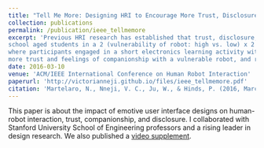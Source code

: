 ```yaml
---
title: "Tell Me More: Designing HRI to Encourage More Trust, Disclosure, and Companionship"
collection: publications
permalink: /publication/ieee_tellmemore
excerpt: 'Previous HRI research has established that trust, disclosure, and a sense of companionship lead to positive outcomes. In this study, we extend existing work by exploring behavioral approaches to increasing these three aspects of HRI. We engaged (N = 61) high
school aged students in a 2 (vulnerability of robot: high vs. low) x 2 (expressivity of robot: high vs. low) between-subjects study
where participants engaged in a short electronics learning activity with a robotic tutor. Our results show that students had
more trust and feelings of companionship with a vulnerable robot, and reported disclosing more with an expressive robot. These findings suggest that vulnerability and expressivity may improve peoples’ relationships with robots.'
date: 2016-03-10
venue: 'ACM/IEEE International Conference on Human Robot Interaction'
paperurl: 'http://victorianneji.github.io/files/ieee_tellmemore.pdf'
citation: 'Martelaro, N., Nneji, V. C., Ju, W., & Hinds, P. (2016, March). Tell me more: Designing hri to encourage more trust, disclosure, and companionship. In <i>The Eleventh ACM/IEEE International Conference on Human Robot Interaction </i> (pp. 181-188). IEEE Press.'
---
```

This paper is about the impact of emotive user interface designs on human-robot interaction, trust, companionship, and disclosure. I collaborated with Stanford University School of Engineering professors and a rising leader in design research. We also published a [video supplement](https://ieeexplore.ieee.org/abstract/document/7451864).
